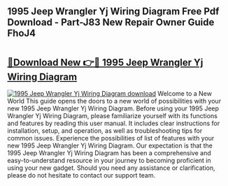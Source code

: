 ## 1995 Jeep Wrangler Yj Wiring Diagram Free Pdf Download - Part-J83 New Repair Owner Guide FhoJ4

# <h2><a href="http://dfigq0.blite.top/?on=1995+Jeep+Wrangler+Yj+Wiring+Diagram">🔗Download New 👉🔴 1995 Jeep Wrangler Yj Wiring Diagram</a></h2>

[![1995 Jeep Wrangler Yj Wiring Diagram download](https://i.imgur.com/lujVjoI.png)](http://dfigq0.blite.top/?on=1995+Jeep+Wrangler+Yj+Wiring+Diagram)
Welcome to a New World This guide opens the doors to a new world of possibilities with your new 1995 Jeep Wrangler Yj Wiring Diagram. Before using your 1995 Jeep Wrangler Yj Wiring Diagram, please familiarize yourself with its functions and features by reading this user manual. It includes clear instructions for installation, setup, and operation, as well as troubleshooting tips for common issues. Experience the possibilities of list of features with your new 1995 Jeep Wrangler Yj Wiring Diagram. Our expectation is that the 1995 Jeep Wrangler Yj Wiring Diagram has been a comprehensive and easy-to-understand resource in your journey to becoming proficient in using your new gadget. Should you need any assistance or clarification, please do not hesitate to contact our support team.
